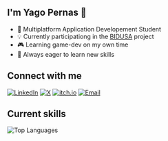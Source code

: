 ## I'm Yago Pernas 👋

- 🌱 Multiplatform Application Developement Student
- 💡 Currently participationg in the [BIDUSA](https://www.profesorescooperantes.org/bidusa/index.html) project
- 🎮 Learning game-dev on my own time
- 🌟 Always eager to learn new skills
  
## Connect with me
[![LinkedIn](https://img.shields.io/badge/LinkedIn-0077B5?style=for-the-badge&logo=linkedin&logoColor=white)](https://www.linkedin.com/in/yagopg/)
[![X](https://img.shields.io/badge/X-000000?style=for-the-badge&logo=x&logoColor=white)](https://x.com/StiffRockos)
[![itch.io](https://img.shields.io/badge/itch.io-FF4A00?style=for-the-badge&logo=itch.io&logoColor=white)](https://stiffrock.itch.io/)
[![Email](https://img.shields.io/badge/Email-D14836?style=for-the-badge&logo=gmail&logoColor=white)](mailto:yaguitor@gmail.com)

## Current skills
![Top Languages](https://github-readme-stats.vercel.app/api/top-langs/?username=Stiff-Rock&layout=compact&theme=dark)
